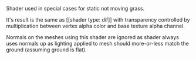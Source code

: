 Shader used in special cases for static not moving grass.

It's result is the same as [[shader type: dif]] with transparency controlled by multiplication between vertex alpha color and base texture alpha channel.

Normals on the meshes using this shader are ignored as shader always uses normals up as lighting applied to mesh should more-or-less match the ground (assuming ground is flat).